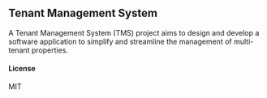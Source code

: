 ## Tenant Management System

A Tenant Management System (TMS) project aims to design and develop a software application to simplify and streamline the management of multi-tenant properties.

#### License

MIT